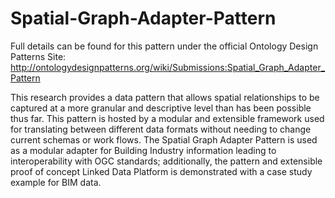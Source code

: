 # Spatial-Graph-Adapter-Pattern

Full details can be found for this pattern under the official Ontology Design Patterns Site:
http://ontologydesignpatterns.org/wiki/Submissions:Spatial_Graph_Adapter_Pattern

This research provides a data pattern that allows spatial relationships to be captured at a more granular and descriptive level than has been possible thus far. This pattern is hosted by a modular and extensible framework used for translating between different data formats without needing to change current schemas or work flows. The Spatial Graph Adapter Pattern is used as a modular adapter for Building Industry information leading to interoperability with OGC standards; additionally, the pattern and extensible proof of concept Linked Data Platform is demonstrated with a case study example for BIM data.

